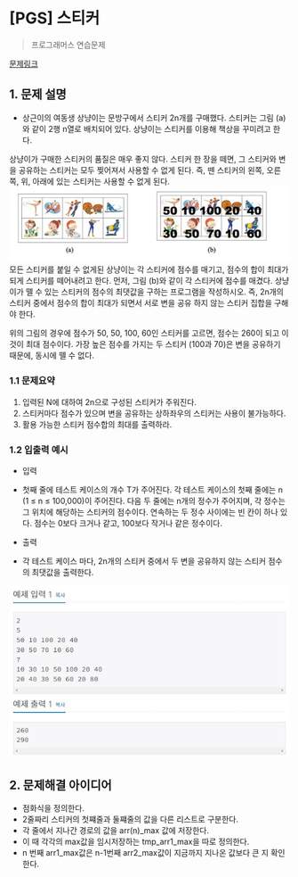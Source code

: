# [PGS] 스티커

> 프로그래머스 연습문제

[문제링크](https://www.acmicpc.net/problem/9465)

## 1. 문제 설명
- 상근이의 여동생 상냥이는 문방구에서 스티커 2n개를 구매했다. 스티커는 그림 (a)와 같이 2행 n열로 배치되어 있다. 상냥이는 스티커를 이용해 책상을 꾸미려고 한다.

상냥이가 구매한 스티커의 품질은 매우 좋지 않다. 스티커 한 장을 떼면, 그 스티커와 변을 공유하는 스티커는 모두 찢어져서 사용할 수 없게 된다. 즉, 뗀 스티커의 왼쪽, 오른쪽, 위, 아래에 있는 스티커는 사용할 수 없게 된다.
<img src='문제 예시.JPG'>
모든 스티커를 붙일 수 없게된 상냥이는 각 스티커에 점수를 매기고, 점수의 합이 최대가 되게 스티커를 떼어내려고 한다. 먼저, 그림 (b)와 같이 각 스티커에 점수를 매겼다. 상냥이가 뗄 수 있는 스티커의 점수의 최댓값을 구하는 프로그램을 작성하시오. 즉, 2n개의 스티커 중에서 점수의 합이 최대가 되면서 서로 변을 공유 하지 않는 스티커 집합을 구해야 한다.

위의 그림의 경우에 점수가 50, 50, 100, 60인 스티커를 고르면, 점수는 260이 되고 이 것이 최대 점수이다. 가장 높은 점수를 가지는 두 스티커 (100과 70)은 변을 공유하기 때문에, 동시에 뗄 수 없다.



### 1.1 문제요약

1. 입력된 N에 대하여 2n으로 구성된 스티커가 주워진다.
2. 스티커마다 점수가 있으며 변을 공유하는 상하좌우의 스티커는 사용이 불가능하다.
3. 활용 가능한 스티커 점수합의 최대를 출력하라.


### 1.2 입출력 예시

- 입력
- 첫째 줄에 테스트 케이스의 개수 T가 주어진다. 각 테스트 케이스의 첫째 줄에는 n (1 ≤ n ≤ 100,000)이 주어진다. 다음 두 줄에는 n개의 정수가 주어지며, 각 정수는 그 위치에 해당하는 스티커의 점수이다. 연속하는 두 정수 사이에는 빈 칸이 하나 있다. 점수는 0보다 크거나 같고, 100보다 작거나 같은 정수이다. 

- 출력
- 각 테스트 케이스 마다, 2n개의 스티커 중에서 두 변을 공유하지 않는 스티커 점수의 최댓값을 출력한다.


<img src='입출력 예시.JPG'>

## 2. 문제해결 아이디어
- 점화식을 정의한다.
- 2줄짜리 스티커의 첫쨰줄과 둘쨰줄의 값을 다른 리스트로 구분한다.
- 각 줄에서 지나간 경로의 값을 arr(n)_max 값에 저장한다.
- 이 때 각각의 max값을 임시저장하는 tmp_arr1_max을 따로 정의한다.
- n 번째 arr1_max값은 n-1번째 arr2_max값이 지금까지 지나온 값보다 큰 지 확인한다.


